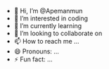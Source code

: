 - 👋 Hi, I’m @Apemanmun
- 👀 I’m interested in coding
- 🌱 I’m currently learning
- 💞️ I’m looking to collaborate on 
- 📫 How to reach me ...
- 😄 Pronouns: ...
- ⚡ Fun fact: ...

<!---
Apemanmun/Apemanmun is a ✨ special ✨ repository because its `README.md` (this file) appears on your GitHub profile.
You can click the Preview link to take a look at your changes.
--->
